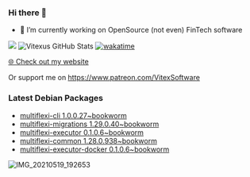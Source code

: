 ### Hi there 👋

- 🔭 I’m currently working on OpenSource  (not even) FinTech software

![](https://komarev.com/ghpvc/?username=Vitexus)
![Vitexus GitHub Stats](https://github-readme-stats.vercel.app/api?username=Vitexus&show_icons=true)
[![wakatime](https://wakatime.com/badge/user/5abba9ca-813e-43ac-9b5f-b1cfdf3dc1c7.svg)](https://wakatime.com/@5abba9ca-813e-43ac-9b5f-b1cfdf3dc1c7)

<p><a href="https://vitexsoftware.cz">🌐 Check out my website</a></p>

Or support me on https://www.patreon.com/VitexSoftware

### Latest Debian Packages
<!-- DEBIAN-PACKAGES-LIST:START -->
- [multiflexi-cli 1.0.0.27~bookworm](https://repo.vitexsoftware.com/package.php?package=multiflexi-cli)
- [multiflexi-migrations 1.29.0.40~bookworm](https://repo.vitexsoftware.com/package.php?package=multiflexi-migrations)
- [multiflexi-executor 0.1.0.6~bookworm](https://repo.vitexsoftware.com/package.php?package=multiflexi-executor)
- [multiflexi-common 1.28.0.938~bookworm](https://repo.vitexsoftware.com/package.php?package=multiflexi-common)
- [multiflexi-executor-docker 0.1.0.6~bookworm](https://repo.vitexsoftware.com/package.php?package=multiflexi-executor-docker)
<!-- DEBIAN-PACKAGES-LIST:END -->

![IMG_20210519_192653](https://user-images.githubusercontent.com/2621130/120022731-1bd48900-bfed-11eb-90f9-4f88f560b8b7.jpg)

<!--
**Vitexus/Vitexus** is a ✨ _special_ ✨ repository because its `README.md` (this file) appears on your GitHub profile.

Here are some ideas to get you started:

- 🌱 I’m currently learning ...
- 👯 I’m looking to collaborate on ...
- 🤔 I’m looking for help with ...
- 💬 Ask me about ...
- 📫 How to reach me: ...
- 😄 Pronouns: ...
- ⚡ Fun fact: ...
-->


